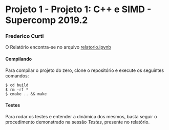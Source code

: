 # Projeto 1 - Projeto 1: C++ e SIMD - Supercomp 2019.2
### Frederico Curti

O Relatório encontra-se no arquivo [relatorio.ipynb](./relatorio.ipynb)

#### Compilando
Para compilar o projeto do zero, clone o repositório e execute os seguintes comandos:

```
$ cd build
$ rm -rf *
$ cmake .. && make
```

#### Testes
Para rodar os testes e entender a dinâmica dos mesmos, basta seguir o procedimento demonstrado na sessão *Testes*, presente no relatório.
